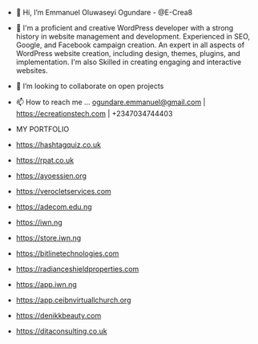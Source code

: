 - 👋 Hi, I’m Emmanuel Oluwaseyi Ogundare - @E-Crea8
- 👀 I'm a proficient and creative WordPress developer with a strong history in website management and development. Experienced in SEO, Google, and Facebook campaign creation. An expert in all aspects of WordPress website creation, including design, themes, plugins, and implementation. I'm also Skilled in creating engaging and interactive websites.
- 💞️ I’m looking to collaborate on open projects
- 📫 How to reach me ... ogundare.emmanuel@gmail.com | https://ecreationstech.com | +2347034744403


- MY PORTFOLIO
- https://hashtagquiz.co.uk
- https://rpat.co.uk
- https://ayoessien.org
- https://verocletservices.com
- https://adecom.edu.ng
- https://iwn.ng
- https://store.iwn.ng
- https://bitlinetechnologies.com
- https://radianceshieldproperties.com
- https://app.iwn.ng
- https://app.ceibnvirtuallchurch.org
- https://denikkbeauty.com
- https://ditaconsulting.co.uk

<!---
E-Crea8/E-Crea8 is a ✨ special ✨ repository because its `README.md` (this file) appears on your GitHub profile.
You can click the Preview link to take a look at your changes.
--->
